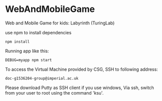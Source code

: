 # WebAndMobileGame
Web and Mobile Game for kids: Labyrinth (TuringLab)

use npm to install dependencies
```
npm install
```

Running app like this:
```
DEBUG=myapp npm start
```

To access the Virtual Machine provided by CSG, SSH to following address:
```
doc-g1536204-group@imperial.ac.uk
```
Please download Putty as SSH client if you use windows,
Via ssh, switch from your user to root using the command 'ksu'.
